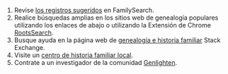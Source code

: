 1. Revise [los registros sugeridos](https://familysearch.org/tree/person/{{pid}}/research-help) en FamilySearch.
1. Realice búsquedas amplias en los sitios web de genealogía populares utilizando los enlaces de abajo o utilizando la Extensión de Chrome [RootsSearch](https://chrome.google.com/webstore/detail/rootssearch/aolcffalbhpnojekmimmelebjchjmmgn?hl=en).
1. Busque ayuda en la página web de [genealogía e historia familiar](http://genealogy.stackexchange.com/) Stack Exchange.
1. Visite un [centro de historia familiar local](https://familysearch.org/ask/help#localResource).
1. Contrate a un investigador de la comunidad [Genlighten](http://www.genlighten.com/).